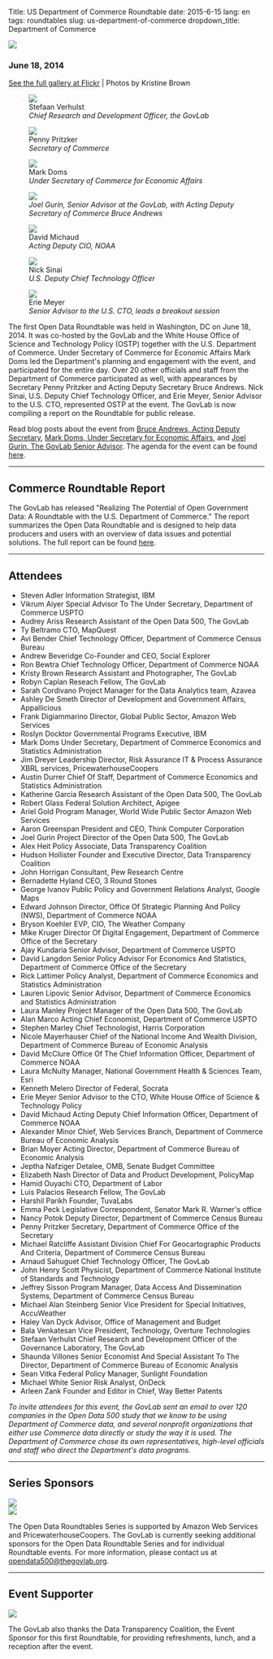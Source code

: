 Title: US Department of Commerce Roundtable
date: 2015-6-15
lang: en
tags: roundtables
slug: us-department-of-commerce
dropdown_title: Department of Commerce

<script src="/theme/js/roundtable.js"></script>

<div class="host-agency-logo">
  <img src="/theme/img/roundtables/doc-logo.png">
</div>

### June 18, 2014

<span class="event-picture-gallery">
<a href="https://www.flickr.com/photos/thegovlab/sets/72157645294263883/" target="_blank">See the full gallery at Flickr</a>
| Photos by Kristine Brown
</span>

<div class="event-pictures-viewer">
  <div class="event-pictures-strip">
    <figure class="event-picture-container">
      <img src="/theme/img/roundtables/roundtable-01-01.jpg">
      <figcaption>
        <div>Stefaan Verhulst</div>
        <em>Chief Research and Development Officer, the GovLab</em>
      </figcaption>
    </figure>
    <figure class="event-picture-container">
      <img src="/theme/img/roundtables/roundtable-01-06.jpg">
      <figcaption>
        <div>Penny Pritzker</div>
        <em>Secretary of Commerce</em>
      </figcaption>
    </figure>
    <figure class="event-picture-container">
      <img src="/theme/img/roundtables/roundtable-01-02.jpg">
      <figcaption>
        <div>Mark Doms</div>
        <em>Under Secretary of Commerce for Economic Affairs</em>
      </figcaption>
    </figure>
    <figure class="event-picture-container">
      <img src="/theme/img/roundtables/roundtable-01-03.jpg">
      <figcaption>
        <em>Joel Gurin, Senior Advisor at the GovLab, with Acting Deputy Secretary of Commerce Bruce Andrews</em>
      </figcaption>
    </figure>
    <figure class="event-picture-container">
      <img src="/theme/img/roundtables/roundtable-01-04.jpg">
      <figcaption>
        <div>David Michaud</div>
        <em>Acting Deputy CIO, NOAA</em>
      </figcaption>
    </figure>
    <figure class="event-picture-container">
      <img src="/theme/img/roundtables/roundtable-01-05.jpg">
      <figcaption>
        <div>Nick Sinai</div>
        <em>U.S. Deputy Chief Technology Officer</em>
      </figcaption>
    </figure>
    <figure class="event-picture-container">
      <img src="/theme/img/roundtables/roundtable-01-07.jpg">
      <figcaption>
        <div>Erie Meyer</div>
        <em>Senior Advisor to the U.S. CTO, leads a breakout session</em>
      </figcaption>
    </figure>
  </div>
</div>

<p class="drop-cap">The first Open Data Roundtable was held in Washington, DC
on June 18, 2014. It was co-hosted by the GovLab and the White House Office of
Science and Technology Policy (OSTP) together with the U.S. Department of
Commerce. Under Secretary of Commerce for Economic Affairs Mark Doms led the
Department's planning and engagement with the event, and participated for the
entire day. Over 20 other officials and staff from the Department of Commerce
participated as well, with appearances by Secretary Penny Pritzker and Acting
Deputy Secretary Bruce Andrews. Nick Sinai, U.S. Deputy Chief Technology
Officer, and Erie Meyer, Senior Advisor to the U.S. CTO, represented OSTP at
the event. The GovLab is now compiling a report on the Roundtable for public
release.</p>

Read blog posts about the event from [Bruce Andrews, Acting Deputy
Secretary][1], [Mark Doms, Under Secretary for Economic Affairs][2], and [Joel
Gurin, The GovLab Senior Advisor][3]. The agenda for the event can be found
[here][4].

  [1]: http://www.commerce.gov/blog/2014/06/19/listening-our-data-customers-open-data-roundtable
  [2]: http://www.esa.doc.gov/Blog/2014/06/19/big-day-big-data-beginning-our-data-transformation
  [3]: http://thegovlab.org/the-govlab-roundtables-open-dialogues-on-open-data/
  [4]: http://opendata500.thegovlab.org/files/DOC_Roundtable_Agenda.pdf

---

## Commerce Roundtable Report

The GovLab has released "Realizing The Potential of Open Government Data:
A Roundtable with the U.S. Department of Commerce." The report summarizes the
Open Data Roundtable and is designed to help data producers and users with an
overview of data issues and potential solutions. The full report can be found
[here][5].

  [5]: http://opendata500.thegovlab.org/files/report-dep-of-commerce.pdf

---

## Attendees

<ul class="roundtable-attendees">
  <li><span>Steven Adler</span> Information Strategist, IBM</li>
  <li><span>Vikrum Aiyer</span> Special Advisor To The Under Secretary, Department of Commerce USPTO</li>
  <li><span>Audrey Ariss</span> Research Assistant of the Open Data 500, The GovLab</li>
  <li><span>Ty Beltramo</span> CTO, MapQuest</li>
  <li><span>Avi Bender</span> Chief Technology Officer, Department of Commerce Census Bureau</li>
  <li><span>Andrew Beveridge</span> Co-Founder and CEO, Social Explorer	</li>
  <li><span>Ron Bewtra</span> Chief Technology Officer, Department of Commerce NOAA</li>
  <li><span>Kristy Brown</span> Research Assistant and Photographer, The GovLab</li>
  <li><span>Robyn Caplan</span> Reseach Fellow, The GovLab	</li>
  <li><span>Sarah Cordivano</span> Project Manager for the Data Analytics team, Azavea	</li>
  <li><span>Ashley De Smeth</span> Director of Development and Government Affairs, Appallicious	</li>
  <li><span>Frank Digiammarino</span>	Director, Global Public Sector, Amazon Web Services</li>
  <li><span>Roslyn Docktor</span> Governmental Programs Executive, IBM</li>
  <li><span>Mark Doms</span> Under Secretary, Department of Commerce Economics and Statistics Administration</li>
  <li><span>Jim Dreyer</span> Leadership Director, Risk Assurance IT &amp; Process Assurance XBRL services, PricewaterhouseCoopers</li>
  <li><span>Austin Durrer</span> Chief Of Staff, Department of Commerce Economics and Statistics Administration</li>
  <li><span>Katherine Garcia</span> Research Assistant of the Open Data 500, The GovLab</li>
  <li><span>Robert Glass</span> Federal Solution Architect, Apigee	</li>
  <li><span>Ariel Gold</span> Program Manager, World Wide Public Sector Amazon Web Services</li>
  <li><span>Aaron Greenspan</span> President and CEO, Think Computer Corporation	</li>
  <li><span>Joel Gurin</span> Project Director of the Open Data 500, The GovLab</li>
  <li><span>Alex Heit</span> Policy Associate, Data Transparency Coalition	</li>
  <li><span>Hudson Hollister</span> Founder and Executive Director, Data Transparency Coalition	</li>
  <li><span>John Horrigan</span> Consultant, Pew Research Centre	</li>
  <li><span>Bernadette Hyland</span> CEO, 3 Round Stones	</li>
  <li><span>George Ivanov</span> Public Policy and Government Relations Analyst, Google Maps	</li>
  <li><span>Edward Johnson</span> Director, Office Of Strategic Planning And Policy (NWS), Department of Commerce NOAA</li>
  <li><span>Bryson Koehler</span> EVP, CIO, The Weather Company	</li>
  <li><span>Mike Kruger</span> Director Of Digital Engagement, Department of Commerce Office of the Secretary</li>
  <li><span>Ajay Kundaria</span> Senior Advisor, Department of Commerce USPTO</li>
  <li><span>David Langdon</span> Senior Policy Advisor For Economics And Statistics, Department of Commerce Office of the Secretary</li>
  <li><span>Rick Lattimer</span> Policy Analyst, Department of Commerce Economics and Statistics Administration</li>
  <li><span>Lauren Lipovic</span> Senior Advisor, Department of Commerce Economics and Statistics Administration</li>
  <li><span>Laura Manley</span>	Project Manager of the Open Data 500, The GovLab</li>
  <li><span>Alan Marco</span> Acting Chief Economist, Department of Commerce USPTO</li>
  <li><span>Stephen Marley</span> Chief Technologist, Harris Corporation	</li>
  <li><span>Nicole Mayerhauser</span> Chief of the National Income And Wealth Division, Department of Commerce Bureau of Economic Analysis</li>
  <li><span>David McClure</span> Office Of The Chief Information Officer, Department of Commerce NOAA</li>
  <li><span>Laura McNulty</span> Manager, National Government Health &amp; Sciences Team, Esri	</li>
  <li><span>Kenneth Melero</span> Director of Federal, Socrata	</li>
  <li><span>Erie Meyer</span> Senior Advisor to the CTO, White House Office of Science &amp; Technology Policy</li>
  <li><span>David Michaud</span> Acting Deputy Chief Information Officer, Department of Commerce NOAA</li>
  <li><span>Alexander Minor</span> Chief, Web Services Branch, Department of Commerce Bureau of Economic Analysis</li>
  <li><span>Brian Moyer</span> Acting Director, Department of Commerce Bureau of Economic Analysis</li>
  <li><span>Jeptha Nafziger</span> Detalee, OMB, Senate Budget Committee	</li>
  <li><span>Elizabeth Nash</span> Director of Data and Product Development, PolicyMap	</li>
  <li><span>Hamid Ouyachi</span> CTO, Department of Labor</li>
  <li><span>Luis Palacios</span> Research Fellow, The GovLab</li>
  <li><span>Harshil Parikh</span>	 Founder, TuvaLabs	</li>
  <li><span>Emma Peck</span> Legislative Correspondent, Senator Mark R. Warner's office	</li>
  <li><span>Nancy Potok</span> Deputy Director, Department of Commerce Census Bureau</li>
  <li><span>Penny Pritzker</span> Secretary, Department of Commerce Office of the Secretary</li>
  <li><span>Michael Ratcliffe</span> Assistant Division Chief For Geocartographic Products And Criteria, Department of Commerce Census Bureau</li>
  <li><span>Arnaud Sahuguet</span> Chief Technology Officer, The GovLab</li>
  <li><span>John Henry Scott</span> Physicist, Department of Commerce National Institute of Standards and Technology</li>
  <li><span>Jeffrey Sisson</span> Program Manager, Data Access And Dissemination Systems, Department of Commerce Census Bureau</li>
  <li><span>Michael Alan Steinberg</span> Senior Vice President for Special Initiatives, AccuWeather	</li>
  <li><span>Haley Van Dyck</span> Advisor, Office of Management and Budget</li>
  <li><span>Bala Venkatesan</span> Vice President, Technology, Overture Technologies</li>
  <li><span>Stefaan Verhulst</span> Chief Research and Development Officer of the Governance Laboratory, The GovLab</li>
  <li><span>Shaunda Villones</span> Senior Economist And Special Assistant To The Director, Department of Commerce Bureau of Economic Analysis</li>
  <li><span>Sean Vitka</span> Federal Policy Manager, Sunlight Foundation</li>
  <li><span>Michael White</span> Senior Risk Analyst, OnDeck</li>
  <li><span>Arleen Zank</span> Founder and Editor in Chief, Way Better Patents</li>
</ul>

<p class="invitation-disclaimer"><em>To invite attendees for
this event, the GovLab sent an email to over 120 companies in the Open Data 500
study that we know to be using Department of Commerce data, and several
nonprofit organizations that either use Commerce data directly or study the way
it is used. The Department of Commerce chose its own representatives,
high-level officials and staff who direct the Department's data
programs.</em></p>

---

## Series Sponsors

<div class="roundtables-series-sponsors">
  <div id="sponsor-aws" class="sponsor-container"><img src="/theme/img/roundtables/roundtables-sponsor-aws.png"></div> <div id="sponsor-pwc" class="sponsor-container"><img src="/theme/img/roundtables/roundtables-sponsor-pwc.png"></div> </div>

The Open Data Roundtables Series is supported by Amazon Web Services and
PricewaterhouseCoopers. The GovLab is currently seeking additional sponsors for
the Open Data Roundtable Series and for individual Roundtable events. For more
information, please contact us at [opendata500@thegovlab.org][6].

  [6]: mailto:opendata500@thegovlab.org

---

## Event Supporter

<div class="roundtables-event-sponsors">
  <div id="sponsor-dtc" class="sponsor-container"><img src="/theme/img/roundtables/roundtables-sponsor-dtc.png"></div>
</div>

The GovLab also thanks the Data Transparency Coalition, the Event Sponsor for
this first Roundtable, for providing refreshments, lunch, and a reception after
the event.
